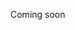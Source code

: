 Coming soon
<!-- Reparto di pediatria Istinto Bio 
Ospedale Relazione Psico
Casa di riposo Differenziazione  Sociale 
Le tre eta -->





  

<!--stackedit_data:
eyJoaXN0b3J5IjpbLTEzNzc0NjczMzcsLTExMTg0MjQ4NDEsLT
EwMzIzNjcyNTFdfQ==
-->
